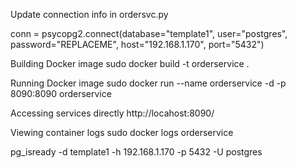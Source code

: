 Update connection info in ordersvc.py

conn = psycopg2.connect(database="template1", user="postgres", password="REPLACEME", host="192.168.1.170", port="5432")
      

Building Docker image
sudo docker build -t orderservice .

Running Docker image
sudo docker run --name orderservice -d -p 8090:8090 orderservice

Accessing services directly
http://locahost:8090/

Viewing container logs
sudo docker logs orderservice

pg_isready -d template1 -h 192.168.1.170 -p 5432 -U postgres   
